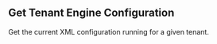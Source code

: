 Get Tenant Engine Configuration
-------------------------------
Get the current XML configuration running for a given tenant.